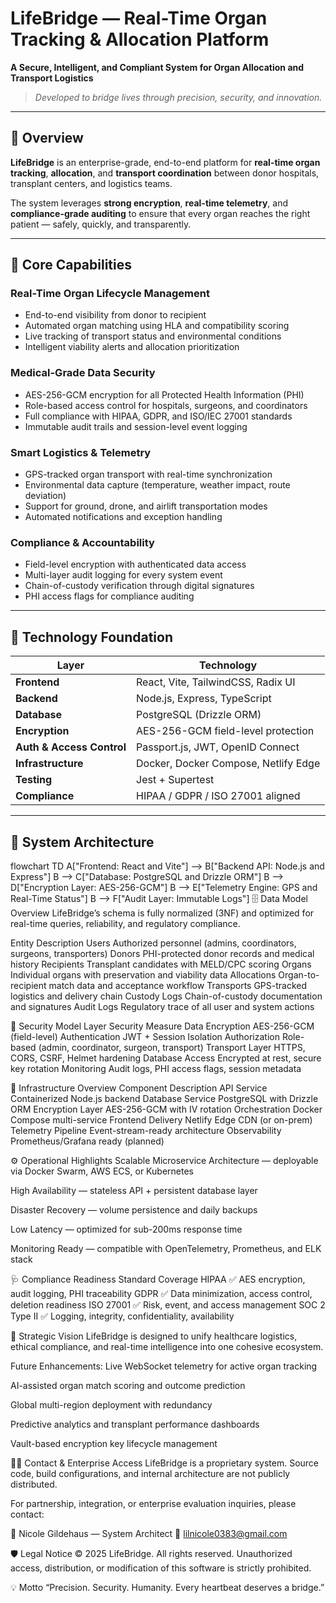 # LifeBridge — Real-Time Organ Tracking & Allocation Platform

**A Secure, Intelligent, and Compliant System for Organ Allocation and Transport Logistics**

> *Developed to bridge lives through precision, security, and innovation.*

---

## 🚀 Overview

**LifeBridge** is an enterprise-grade, end-to-end platform for **real-time organ tracking**, **allocation**, and **transport coordination** between donor hospitals, transplant centers, and logistics teams.

The system leverages **strong encryption**, **real-time telemetry**, and **compliance-grade auditing** to ensure that every organ reaches the right patient — safely, quickly, and transparently.

---

## 🧠 Core Capabilities

### Real-Time Organ Lifecycle Management
- End-to-end visibility from donor to recipient  
- Automated organ matching using HLA and compatibility scoring  
- Live tracking of transport status and environmental conditions  
- Intelligent viability alerts and allocation prioritization  

### Medical-Grade Data Security
- AES-256-GCM encryption for all Protected Health Information (PHI)  
- Role-based access control for hospitals, surgeons, and coordinators  
- Full compliance with HIPAA, GDPR, and ISO/IEC 27001 standards  
- Immutable audit trails and session-level event logging  

### Smart Logistics & Telemetry
- GPS-tracked organ transport with real-time synchronization  
- Environmental data capture (temperature, weather impact, route deviation)  
- Support for ground, drone, and airlift transportation modes  
- Automated notifications and exception handling  

### Compliance & Accountability
- Field-level encryption with authenticated data access  
- Multi-layer audit logging for every system event  
- Chain-of-custody verification through digital signatures  
- PHI access flags for compliance auditing  

---

## 🧩 Technology Foundation

| Layer | Technology |
|-------|-------------|
| **Frontend** | React, Vite, TailwindCSS, Radix UI |
| **Backend** | Node.js, Express, TypeScript |
| **Database** | PostgreSQL (Drizzle ORM) |
| **Encryption** | AES-256-GCM field-level protection |
| **Auth & Access Control** | Passport.js, JWT, OpenID Connect |
| **Infrastructure** | Docker, Docker Compose, Netlify Edge |
| **Testing** | Jest + Supertest |
| **Compliance** | HIPAA / GDPR / ISO 27001 aligned |

---

## 🧱 System Architecture


flowchart TD
    A["Frontend: React and Vite"] --> B["Backend API: Node.js and Express"]
    B --> C["Database: PostgreSQL and Drizzle ORM"]
    B --> D["Encryption Layer: AES-256-GCM"]
    B --> E["Telemetry Engine: GPS and Real-Time Status"]
    B --> F["Audit Layer: Immutable Logs"]
🗄️ Data Model Overview
LifeBridge’s schema is fully normalized (3NF) and optimized for real-time queries, reliability, and regulatory compliance.

Entity	Description
Users	Authorized personnel (admins, coordinators, surgeons, transporters)
Donors	PHI-protected donor records and medical history
Recipients	Transplant candidates with MELD/CPC scoring
Organs	Individual organs with preservation and viability data
Allocations	Organ-to-recipient match data and acceptance workflow
Transports	GPS-tracked logistics and delivery chain
Custody Logs	Chain-of-custody documentation and signatures
Audit Logs	Regulatory trace of all user and system actions

🔐 Security Model
Layer	Security Measure
Data Encryption	AES-256-GCM (field-level)
Authentication	JWT + Session Isolation
Authorization	Role-based (admin, coordinator, surgeon, transport)
Transport Layer	HTTPS, CORS, CSRF, Helmet hardening
Database Access	Encrypted at rest, secure key rotation
Monitoring	Audit logs, PHI access flags, session metadata

🧮 Infrastructure Overview
Component	Description
API Service	Containerized Node.js backend
Database Service	PostgreSQL with Drizzle ORM
Encryption Layer	AES-256-GCM with IV rotation
Orchestration	Docker Compose multi-service
Frontend Delivery	Netlify Edge CDN (or on-prem)
Telemetry Pipeline	Event-stream-ready architecture
Observability	Prometheus/Grafana ready (planned)

⚙️ Operational Highlights
Scalable Microservice Architecture — deployable via Docker Swarm, AWS ECS, or Kubernetes

High Availability — stateless API + persistent database layer

Disaster Recovery — volume persistence and daily backups

Low Latency — optimized for sub-200ms response time

Monitoring Ready — compatible with OpenTelemetry, Prometheus, and ELK stack

🩺 Compliance Readiness
Standard	Coverage
HIPAA	✅ AES encryption, audit logging, PHI traceability
GDPR	✅ Data minimization, access control, deletion readiness
ISO 27001	✅ Risk, event, and access management
SOC 2 Type II	✅ Logging, integrity, confidentiality, availability

🧭 Strategic Vision
LifeBridge is designed to unify healthcare logistics, ethical compliance, and real-time intelligence into one cohesive ecosystem.

Future Enhancements:
Live WebSocket telemetry for active organ tracking

AI-assisted organ match scoring and outcome prediction

Global multi-region deployment with redundancy

Predictive analytics and transplant performance dashboards

Vault-based encryption key lifecycle management

🧑‍💼 Contact & Enterprise Access
LifeBridge is a proprietary system.
Source code, build configurations, and internal architecture are not publicly distributed.

For partnership, integration, or enterprise evaluation inquiries, please contact:

📧 Nicole Gildehaus — System Architect
📨 lilnicole0383@gmail.com

🛡️ Legal Notice
© 2025 LifeBridge.
All rights reserved.
Unauthorized access, distribution, or modification of this software is strictly prohibited.

💡 Motto
“Precision. Security. Humanity.
Every heartbeat deserves a bridge.”
